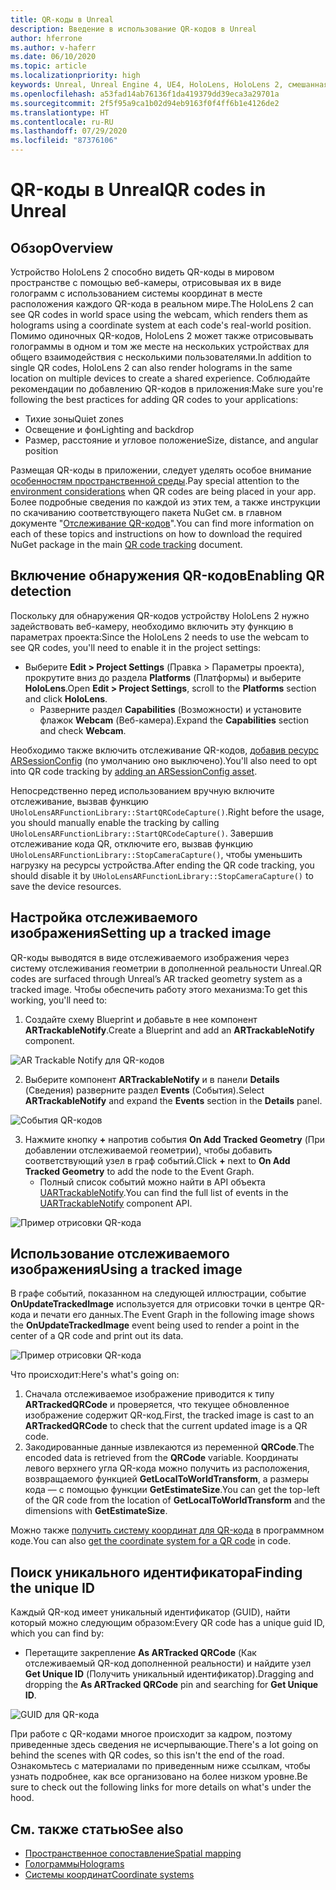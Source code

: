 ```yaml
---
title: QR-коды в Unreal
description: Введение в использование QR-кодов в Unreal
author: hferrone
ms.author: v-haferr
ms.date: 06/10/2020
ms.topic: article
ms.localizationpriority: high
keywords: Unreal, Unreal Engine 4, UE4, HoloLens, HoloLens 2, смешанная реальность, разработка, функции, документация, руководства, голограммы, QR-коды
ms.openlocfilehash: a53fad14ab76136f1da419379dd39eca3a29701a
ms.sourcegitcommit: 2f5f95a9ca1b02d94eb9163f0f4ff6b1e4126de2
ms.translationtype: HT
ms.contentlocale: ru-RU
ms.lasthandoff: 07/29/2020
ms.locfileid: "87376106"
---
```

# <a name="qr-codes-in-unreal"></a><span data-ttu-id="82e08-104">QR-коды в Unreal</span><span class="sxs-lookup"><span data-stu-id="82e08-104">QR codes in Unreal</span></span>

## <a name="overview"></a><span data-ttu-id="82e08-105">Обзор</span><span class="sxs-lookup"><span data-stu-id="82e08-105">Overview</span></span>

<span data-ttu-id="82e08-106">Устройство HoloLens 2 способно видеть QR-коды в мировом пространстве с помощью веб-камеры, отрисовывая их в виде голограмм с использованием системы координат в месте расположения каждого QR-кода в реальном мире.</span><span class="sxs-lookup"><span data-stu-id="82e08-106">The HoloLens 2 can see QR codes in world space using the webcam, which renders them as holograms using a coordinate system at each code's real-world position.</span></span>  <span data-ttu-id="82e08-107">Помимо одиночных QR-кодов, HoloLens 2 может также отрисовывать голограммы в одном и том же месте на нескольких устройствах для общего взаимодействия с несколькими пользователями.</span><span class="sxs-lookup"><span data-stu-id="82e08-107">In addition to single QR codes, HoloLens 2 can also render holograms in the same location on multiple devices to create a shared experience.</span></span> <span data-ttu-id="82e08-108">Соблюдайте рекомендации по добавлению QR-кодов в приложения:</span><span class="sxs-lookup"><span data-stu-id="82e08-108">Make sure you're following the best practices for adding QR codes to your applications:</span></span>

- <span data-ttu-id="82e08-109">Тихие зоны</span><span class="sxs-lookup"><span data-stu-id="82e08-109">Quiet zones</span></span>
- <span data-ttu-id="82e08-110">Освещение и фон</span><span class="sxs-lookup"><span data-stu-id="82e08-110">Lighting and backdrop</span></span>
- <span data-ttu-id="82e08-111">Размер, расстояние и угловое положение</span><span class="sxs-lookup"><span data-stu-id="82e08-111">Size, distance, and angular position</span></span>

<span data-ttu-id="82e08-112">Размещая QR-коды в приложении, следует уделять особое внимание [особенностям пространственной среды](environment-considerations-for-hololens.md).</span><span class="sxs-lookup"><span data-stu-id="82e08-112">Pay special attention to the [environment considerations](environment-considerations-for-hololens.md) when QR codes are being placed in your app.</span></span> <span data-ttu-id="82e08-113">Более подробные сведения по каждой из этих тем, а также инструкции по скачиванию соответствующего пакета NuGet см. в главном документе "[Отслеживание QR-кодов](qr-code-tracking.md)".</span><span class="sxs-lookup"><span data-stu-id="82e08-113">You can find more information on each of these topics and instructions on how to download the required NuGet package in the main [QR code tracking](qr-code-tracking.md) document.</span></span> 

## <a name="enabling-qr-detection"></a><span data-ttu-id="82e08-114">Включение обнаружения QR-кодов</span><span class="sxs-lookup"><span data-stu-id="82e08-114">Enabling QR detection</span></span>
<span data-ttu-id="82e08-115">Поскольку для обнаружения QR-кодов устройству HoloLens 2 нужно задействовать веб-камеру, необходимо включить эту функцию в параметрах проекта:</span><span class="sxs-lookup"><span data-stu-id="82e08-115">Since the HoloLens 2 needs to use the webcam to see QR codes, you'll need to enable it in the project settings:</span></span>
- <span data-ttu-id="82e08-116">Выберите **Edit > Project Settings** (Правка > Параметры проекта), прокрутите вниз до раздела **Platforms** (Платформы) и выберите **HoloLens**.</span><span class="sxs-lookup"><span data-stu-id="82e08-116">Open **Edit > Project Settings**, scroll to the **Platforms** section and click **HoloLens**.</span></span>
    + <span data-ttu-id="82e08-117">Разверните раздел **Capabilities** (Возможности) и установите флажок **Webcam** (Веб-камера).</span><span class="sxs-lookup"><span data-stu-id="82e08-117">Expand the **Capabilities** section and check **Webcam**.</span></span>  

<span data-ttu-id="82e08-118">Необходимо также включить отслеживание QR-кодов, [добавив ресурс ARSessionConfig](https://docs.microsoft.com/windows/mixed-reality/unreal-uxt-ch3#adding-the-session-asset) (по умолчанию оно выключено).</span><span class="sxs-lookup"><span data-stu-id="82e08-118">You'll also need to opt into QR code tracking by [adding an ARSessionConfig asset](https://docs.microsoft.com/windows/mixed-reality/unreal-uxt-ch3#adding-the-session-asset).</span></span>

<span data-ttu-id="82e08-119">Непосредственно перед использованием вручную включите отслеживание, вызвав функцию `UHoloLensARFunctionLibrary::StartQRCodeCapture()`.</span><span class="sxs-lookup"><span data-stu-id="82e08-119">Right before the usage, you should manually enable the tracking by calling `UHoloLensARFunctionLibrary::StartQRCodeCapture()`.</span></span> <span data-ttu-id="82e08-120">Завершив отслеживание кода QR, отключите его, вызвав функцию `UHoloLensARFunctionLibrary::StopCameraCapture()`, чтобы уменьшить нагрузку на ресурсы устройства.</span><span class="sxs-lookup"><span data-stu-id="82e08-120">After ending the QR code tracking, you should disable it by `UHoloLensARFunctionLibrary::StopCameraCapture()` to save the device resources.</span></span> 

## <a name="setting-up-a-tracked-image"></a><span data-ttu-id="82e08-121">Настройка отслеживаемого изображения</span><span class="sxs-lookup"><span data-stu-id="82e08-121">Setting up a tracked image</span></span>

<span data-ttu-id="82e08-122">QR-коды выводятся в виде отслеживаемого изображения через систему отслеживания геометрии в дополненной реальности Unreal.</span><span class="sxs-lookup"><span data-stu-id="82e08-122">QR codes are surfaced through Unreal’s AR tracked geometry system as a tracked image.</span></span> <span data-ttu-id="82e08-123">Чтобы обеспечить работу этого механизма:</span><span class="sxs-lookup"><span data-stu-id="82e08-123">To get this working, you'll need to:</span></span>
1. <span data-ttu-id="82e08-124">Создайте схему Blueprint и добавьте в нее компонент **ARTrackableNotify**.</span><span class="sxs-lookup"><span data-stu-id="82e08-124">Create a Blueprint and add an **ARTrackableNotify** component.</span></span>

![AR Trackable Notify для QR-кодов](images/unreal-spatialmapping-artrackablenotify.PNG)

2. <span data-ttu-id="82e08-126">Выберите компонент **ARTrackableNotify** и в панели **Details** (Сведения) разверните раздел **Events** (События).</span><span class="sxs-lookup"><span data-stu-id="82e08-126">Select **ARTrackableNotify** and expand the **Events** section in the **Details** panel.</span></span> 

![События QR-кодов](images/unreal-spatialmapping-events.PNG)

3. <span data-ttu-id="82e08-128">Нажмите кнопку **+** напротив события **On Add Tracked Geometry** (При добавлении отслеживаемой геометрии), чтобы добавить соответствующий узел в граф событий.</span><span class="sxs-lookup"><span data-stu-id="82e08-128">Click **+** next to **On Add Tracked Geometry** to add the node to the Event Graph.</span></span>
    - <span data-ttu-id="82e08-129">Полный список событий можно найти в API объекта [UARTrackableNotify](https://docs.unrealengine.com/API/Runtime/AugmentedReality/UARTrackableNotifyComponent/index.html).</span><span class="sxs-lookup"><span data-stu-id="82e08-129">You can find the full list of events in the [UARTrackableNotify](https://docs.unrealengine.com/API/Runtime/AugmentedReality/UARTrackableNotifyComponent/index.html) component API.</span></span> 

![Пример отрисовки QR-кода](images/unreal-qr-codes-tracked-geometry.png)

## <a name="using-a-tracked-image"></a><span data-ttu-id="82e08-131">Использование отслеживаемого изображения</span><span class="sxs-lookup"><span data-stu-id="82e08-131">Using a tracked image</span></span>
<span data-ttu-id="82e08-132">В графе событий, показанном на следующей иллюстрации, событие **OnUpdateTrackedImage** используется для отрисовки точки в центре QR-кода и печати его данных.</span><span class="sxs-lookup"><span data-stu-id="82e08-132">The Event Graph in the following image shows the **OnUpdateTrackedImage** event being used to render a point in the center of a QR code and print out its data.</span></span> 

![Пример отрисовки QR-кода](images/unreal-qr-render.PNG)

<span data-ttu-id="82e08-134">Что происходит:</span><span class="sxs-lookup"><span data-stu-id="82e08-134">Here's what's going on:</span></span>
1. <span data-ttu-id="82e08-135">Сначала отслеживаемое изображение приводится к типу **ARTrackedQRCode** и проверяется, что текущее обновленное изображение содержит QR-код.</span><span class="sxs-lookup"><span data-stu-id="82e08-135">First, the tracked image is cast to an **ARTrackedQRCode** to check that the current updated image is a QR code.</span></span>  
2. <span data-ttu-id="82e08-136">Закодированные данные извлекаются из переменной **QRCode**.</span><span class="sxs-lookup"><span data-stu-id="82e08-136">The encoded data is retrieved from the **QRCode** variable.</span></span> <span data-ttu-id="82e08-137">Координаты левого верхнего угла QR-кода можно получить из расположения, возвращаемого функцией **GetLocalToWorldTransform**, а размеры кода — с помощью функции **GetEstimateSize**.</span><span class="sxs-lookup"><span data-stu-id="82e08-137">You can get the top-left of the QR code from the location of **GetLocalToWorldTransform** and the dimensions with **GetEstimateSize**.</span></span> 

<span data-ttu-id="82e08-138">Можно также [получить систему координат для QR-кода](https://docs.microsoft.com/windows/mixed-reality/qr-code-tracking#getting-the-coordinate-system-for-a-qr-code) в программном коде.</span><span class="sxs-lookup"><span data-stu-id="82e08-138">You can also [get the coordinate system for a QR code](https://docs.microsoft.com/windows/mixed-reality/qr-code-tracking#getting-the-coordinate-system-for-a-qr-code) in code.</span></span>

## <a name="finding-the-unique-id"></a><span data-ttu-id="82e08-139">Поиск уникального идентификатора</span><span class="sxs-lookup"><span data-stu-id="82e08-139">Finding the unique ID</span></span>
<span data-ttu-id="82e08-140">Каждый QR-код имеет уникальный идентификатор (GUID), найти который можно следующим образом:</span><span class="sxs-lookup"><span data-stu-id="82e08-140">Every QR code has a unique guid ID, which you can find by:</span></span>
- <span data-ttu-id="82e08-141">Перетащите закрепление **As ARTracked QRCode** (Как отслеживаемый QR-код дополненной реальности) и найдите узел **Get Unique ID** (Получить уникальный идентификатор).</span><span class="sxs-lookup"><span data-stu-id="82e08-141">Dragging and dropping the **As ARTracked QRCode**  pin and searching for **Get Unique ID**.</span></span>

![GUID для QR-кода](images/unreal-qr-guid.PNG)

<span data-ttu-id="82e08-143">При работе с QR-кодами многое происходит за кадром, поэтому приведенные здесь сведения не исчерпывающие.</span><span class="sxs-lookup"><span data-stu-id="82e08-143">There's a lot going on behind the scenes with QR codes, so this isn't the end of the road.</span></span> <span data-ttu-id="82e08-144">Ознакомьтесь с материалами по приведенным ниже ссылкам, чтобы узнать подробнее, как все организовано на более низком уровне.</span><span class="sxs-lookup"><span data-stu-id="82e08-144">Be sure to check out the following links for more details on what's under the hood.</span></span>

## <a name="see-also"></a><span data-ttu-id="82e08-145">См. также статью</span><span class="sxs-lookup"><span data-stu-id="82e08-145">See also</span></span>
* [<span data-ttu-id="82e08-146">Пространственное сопоставление</span><span class="sxs-lookup"><span data-stu-id="82e08-146">Spatial mapping</span></span>](spatial-mapping.md)
* [<span data-ttu-id="82e08-147">Голограммы</span><span class="sxs-lookup"><span data-stu-id="82e08-147">Holograms</span></span>](hologram.md)
* [<span data-ttu-id="82e08-148">Системы координат</span><span class="sxs-lookup"><span data-stu-id="82e08-148">Coordinate systems</span></span>](coordinate-systems.md)
